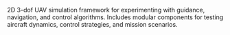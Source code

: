 2D 3-dof UAV simulation framework for experimenting with guidance, navigation, and control algorithms. Includes modular components for testing aircraft dynamics, control strategies, and mission scenarios.
